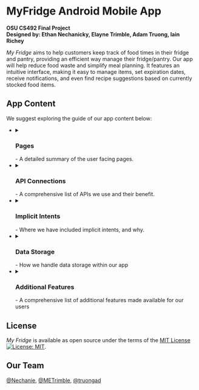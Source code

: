 # MyFridge Android Mobile App
**OSU CS492 Final Project**<br/>
**Designed by: Ethan Nechanicky, Elayne Trimble, Adam Truong, Iain Richey**

*My Fridge* aims to help customers keep track of food times in their fridge and pantry, providing an efficient way manage their fridge/pantry. Our app will help reduce food waste and simplify meal planning. It features an intuitive interface, making it easy to manage items, set expiration dates, receive notifications, and even find recipe suggestions based on currently stocked food items.


## App Content
We suggest exploring the guide of our app content below:

+
  <details>
  <summary><h3>Pages</h3> - A detailed summary of the user facing pages.</summary>
  
  #### Page Map
  
    `TODO`

  + 
    ####
    <details>
    <summary>Main Page</summary>
      <p>Description</p>
      
    + Task List
      + [ ] Menu
      + [ ] Default page = list page<br/>
      
      ##### View
      IMG
    </details>
  
  + 
    ####
    <details>
    <summary>List Page</summary>
      <p>Description</p>
      
      ##### View
      IMG
    </details>
  
  + 
    ####
    <details>
    <summary>Detailed Items Page</summary>
      <p>Description</p>
      
      ##### View
      IMG
    </details>
  
  + 
    ####
    <details>
    <summary>Adding Food Page</summary>
      <p>Description</p>
      
      ##### View
      IMG
    </details>
  
  + 
    ####
    <details>
    <summary>Camera Useage Page</summary>
      <p>Description</p>
      
      ##### View
      IMG
    </details>
  
  + 
    ####
    <details>
    <summary>Recipe Page</summary>
      <p>Description</p>
      
      ##### View
      IMG
    </details>
  
  + 
    ####
    <details>
    <summary>Grocery List Page</summary>
      <p>Description</p>
      
      ##### View
      IMG
    </details>
  
  + 
    ####
    <details>
    <summary>Settings Page</summary>
      <p>Description</p>
      
      ##### View
      IMG
    </details>
  </details>
  
+
  <details>
    <summary><h3>API Connections</h3> - A comprehensive list of APIs we use and their benefit.</summary>
  
  + 
    ####
    <details>
    <summary>Spoonacular</summary>
      <p>Description</p>
    </details>
  </details>

+
  <details>
    <summary><h3>Implicit Intents</h3> - Where we have included implicit intents, and why.</summary>
  
    + #### `TODO`
  </details>

+
  <details>
    <summary><h3>Data Storage</h3> - How we handle data storage within our app</summary>
  
  + 
    ####
    <details>
    <summary>User Data</summary>
      <p>Description</p>
    </details>
  
  
  + 
    ####
    <details>
    <summary>API Data</summary>
      <p>Description</p>
    </details>
  </details>

+
  <details>
    <summary><h3>Additional Features</h3> - A comprehensive list of additional features made available for our users</summary>
  
  
  + 
    ####
    <details>
    <summary>Home Screen Widget</summary>
      <p>Description</p>
      
      ##### View
      IMG
    </details>
  
  
  + 
    ####
    <details>
    <summary>Notifications</summary>
      <p>Description</p>
      
      ##### View
      IMG
    </details>
  </details>

## License
*My Fridge* is available as open source under the terms of the [MIT License ![License: MIT](https://img.shields.io/badge/License-MIT-yellow.svg)](https://opensource.org/licenses/MIT).

## Our Team
[@Nechanie](https://github.com/nechanie),
[@METrimble](https://github.com/METrimble),
[@truongad](https://github.com/truongad)
